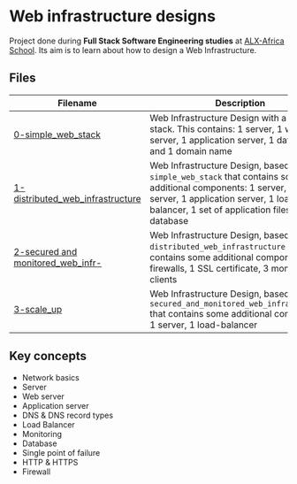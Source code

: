 # Web infrastructure designs

Project done during **Full Stack Software Engineering studies** at [ALX-Africa School](https://www.alxafrica.com/). 
Its aim is to learn about how to design a Web Infrastructure.
## Files

| Filename | Description |
| -------- | ----------- |
| [0-simple_web_stack](0-simple_web_stack) | Web Infrastructure Design with a LAMP stack. This contains: 1 server, 1 web server, 1 application server, 1 database and 1 domain name |
| [1-distributed_web_infrastructure](./1-distributed_web_infrastructure) | Web Infrastructure Design, based on `0-simple_web_stack` that contains some additional components: 1 server, 1 web server, 1 application server, 1 load-balancer, 1 set of application files, 1 database |
|[2-secured and monitored_web_infr-](./2-secured_and_monitored_web_infrastructure)| Web Infrastructure Design, based on `1-distributed_web_infrastructure` that contains some additional components: 3 firewalls, 1 SSL certificate, 3 monitoring clients |
| [3-scale_up](./3-scale_up) | Web Infrastructure Design, based on `2-secured_and_monitored_web_infrastructure` that contains some additional components: 1 server, 1 load-balancer |


## Key concepts
* Network basics
* Server
* Web server
* Application server
* DNS & DNS record types
* Load Balancer
* Monitoring
* Database
* Single point of failure
* HTTP & HTTPS
* Firewall
